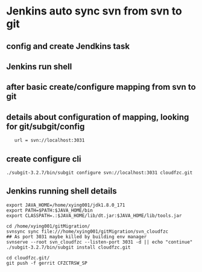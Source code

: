 # Jenkins auto sync svn from svn to git
## config and create Jendkins task
## Jenkins run shell
## after basic create/configure mapping from svn to git
## details about configuration of mapping, looking for git/subgit/config
```# Subversion repository URL
   url = svn://localhost:3031
```
## create configure cli
`./subgit-3.2.7/bin/subgit configure svn://localhost:3031 cloudfzc.git`

## Jenkins running shell details
```
export JAVA_HOME=/home/xying001/jdk1.8.0_171
export PATH=$PATH:$JAVA_HOME/bin
export CLASSPATH=.:$JAVA_HOME/lib/dt.jar:$JAVA_HOME/lib/tools.jar

cd /home/xying001/gitMigration/
svnsync sync file:///home/xying001/gitMigration/svn_cloudfzc
## As port 3031 maybe killed by building env manager
svnserve --root svn_cloudfzc --listen-port 3031 -d || echo "continue"
./subgit-3.2.7/bin/subgit install cloudfzc.git

cd cloudfzc.git/
git push -f gerrit CFZCTRSW_SP
```
